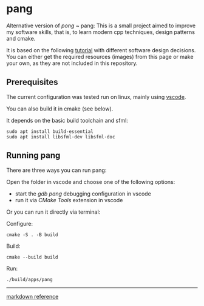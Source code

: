 # pang

*A*lternative version of *pong* ~ pang: This is a small project aimed to improve my software skills, that is, to learn modern cpp techniques, design patterns and cmake.

It is based on the following [tutorial](https://www.gamefromscratch.com/page/Game-From-Scratch-CPP-Edition-Part-1.aspx) with different software design decisions. You can either get the required resources (images) from this page or make your own, as they are not included in this repository.


## Prerequisites
The current configuration was tested run on linux, mainly using 
[vscode](https://code.visualstudio.com/docs/cpp/config-linux).

You can also build it in cmake (see below).

It depends on the basic build toolchain and sfml:
```
sudo apt install build-essential
sudo apt install libsfml-dev libsfml-doc
```

## Running pang
There are three ways you can run pang:

Open the folder in vscode and choose one of the following options:
* start the *gdb pang* debugging configuration in vscode
* run it via *CMake Tools* extension in vscode

Or you can run it directly via terminal:

Configure:
```
cmake -S . -B build
```
Build:
```
cmake --build build
```
Run:
```
./build/apps/pang
```


---
[markdown reference](https://github.com/adam-p/markdown-here/wiki/Markdown-Cheatsheet)

